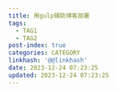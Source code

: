 ```yaml
---
title: 用gulp辅助博客部署
tags:
  - TAG1
  - TAG2
post-index: true
categories: CATEGORY
linkhash: '@@linkhash'
date: 2023-12-24 07:23:25
updated: 2023-12-24 07:23:25
---
```

